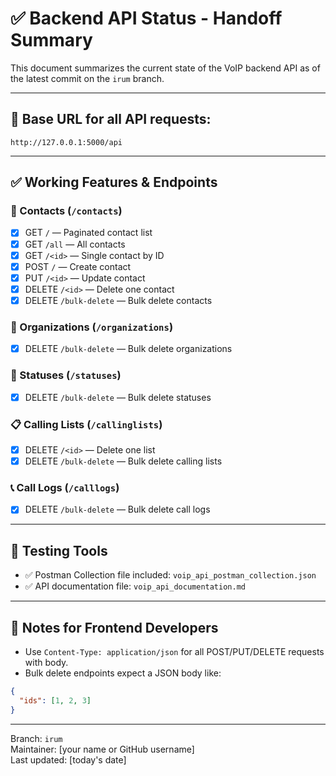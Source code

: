 
# ✅ Backend API Status - Handoff Summary

This document summarizes the current state of the VoIP backend API as of the latest commit on the `irum` branch.

---

## 🔗 Base URL for all API requests:
```
http://127.0.0.1:5000/api
```

---

## ✅ Working Features & Endpoints

### 📁 Contacts (`/contacts`)
- [x] GET `/` — Paginated contact list
- [x] GET `/all` — All contacts
- [x] GET `/<id>` — Single contact by ID
- [x] POST `/` — Create contact
- [x] PUT `/<id>` — Update contact
- [x] DELETE `/<id>` — Delete one contact
- [x] DELETE `/bulk-delete` — Bulk delete contacts

### 🏢 Organizations (`/organizations`)
- [x] DELETE `/bulk-delete` — Bulk delete organizations

### 📌 Statuses (`/statuses`)
- [x] DELETE `/bulk-delete` — Bulk delete statuses

### 📋 Calling Lists (`/callinglists`)
- [x] DELETE `/<id>` — Delete one list
- [x] DELETE `/bulk-delete` — Bulk delete calling lists

### 📞 Call Logs (`/calllogs`)
- [x] DELETE `/bulk-delete` — Bulk delete call logs

---

## 🧪 Testing Tools
- ✅ Postman Collection file included: `voip_api_postman_collection.json`
- ✅ API documentation file: `voip_api_documentation.md`

---

## 📌 Notes for Frontend Developers
- Use `Content-Type: application/json` for all POST/PUT/DELETE requests with body.
- Bulk delete endpoints expect a JSON body like:
```json
{
  "ids": [1, 2, 3]
}
```

---

Branch: `irum`  
Maintainer: [your name or GitHub username]  
Last updated: [today's date]

